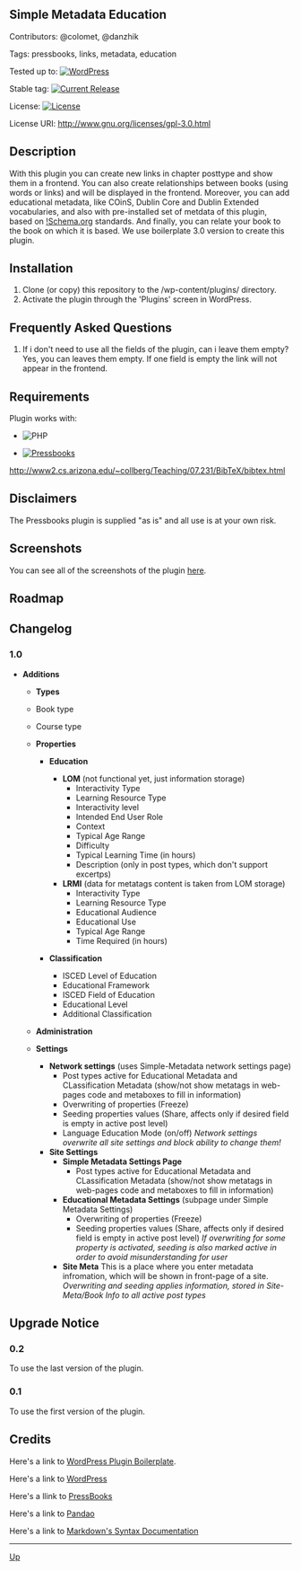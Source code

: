 ## Simple Metadata Education

Contributors: @colomet, @danzhik

Tags: pressbooks, links, metadata, education

Tested up to: [![WordPress](https://img.shields.io/wordpress/v/akismet.svg)](https://wordpress.org/download/)


Stable tag: [![Current Release](https://img.shields.io/github/release/my-language-skills/simple-metadata-education.svg)](https://github.com/my-language-skills/simple-metadata-education/releases/latest/)

License:  [![License](https://img.shields.io/badge/license-GPL--2.0%2B-red.svg)](https://github.com/Books4Languages/pressbooks-metadata-related_content/blob/master/license.txt)

License URI: http://www.gnu.org/licenses/gpl-3.0.html

## Description  
With this plugin you can create new links in chapter posttype and show them in a frontend. You can also create relationships between books (using words or links) and will be displayed in the frontend. Moreover, you can add educational metadata, like COinS, Dublin Core and Dublin Extended vocabularies, and also with pre-installed set of metdata of this plugin, based on [!Schema.org](https://schema.org/) standards. And finally, you can relate your book to the book on which it is based.  We use boilerplate 3.0 version to create this plugin.

## Installation
1. Clone (or copy) this repository to the /wp-content/plugins/ directory.
2. Activate the plugin through the  'Plugins' screen in WordPress.

## Frequently Asked Questions
1. If i don't need to use all the fields of the plugin, can i leave them empty? Yes, you can leaves them empty. If one field is empty the link will not appear in the frontend.

## Requirements
Plugin works with:

- ![PHP](https://img.shields.io/badge/PHP-7.2.X-blue.svg)

- [![Pressbooks](https://img.shields.io/badge/Pressbooks-V%205.4.7-red.svg)](https://github.com/pressbooks/pressbooks/releases/tag/5.4.7)


http://www2.cs.arizona.edu/~collberg/Teaching/07.231/BibTeX/bibtex.html


## Disclaimers
The Pressbooks plugin is supplied "as is" and all use is at your own risk.

## Screenshots
You can see all of the screenshots of the plugin [here](https://github.com/Books4Languages/pressbooks-metadata-related_content/blob/master/pressbooks-related-content/screenshots/screenshots.md).
## Roadmap


## Changelog
### 1.0
* **Additions**
  * **Types**
   * Book type
   * Course type
  
  * **Properties**
    * **Education**
    
      * **LOM** (not functional yet, just information storage)
        * Interactivity Type
        * Learning Resource Type
        * Interactivity level
        * Intended End User Role
        * Context
        * Typical Age Range
        * Difficulty
        * Typical Learning Time (in hours)
        * Description (only in post types, which don't support excertps)
      * **LRMI** (data for metatags content is taken from LOM storage)
        * Interactivity Type
        * Learning Resource Type
        * Educational Audience
        * Educational Use
        * Typical Age Range
        * Time Required (in hours)
    
    * **Classification**
      * ISCED Level of Education
      * Educational Framework
      * ISCED Field of Education
      * Educational Level
      * Additional Classification
  
  * **Administration**
   * **Settings**
      * **Network settings** (uses Simple-Metadata network settings page)
        * Post types active for Educational Metadata and CLassification Metadata (show/not show metatags in web-pages code and metaboxes to fill in information)
        * Overwriting of properties (Freeze)
        * Seeding properties values (Share, affects only if desired field is empty in active post level)
        * Language Education Mode (on/off)
      *Network settings overwrite all site settings and block ability to change them!*
      * **Site Settings**
        * **Simple Metadata Settings Page**
          * Post types active for Educational Metadata and CLassification Metadata (show/not show metatags in web-pages code and metaboxes to fill in information)
        * **Educational Metadata Settings** (subpage under Simple Metadata Settings)  
          * Overwriting of properties (Freeze)
          * Seeding properties values (Share, affects only if desired field is empty in active post level)
      *If overwriting for some property is activated, seeding is also marked active in order to avoid misunderstanding for user*
        * **Site Meta**
          This is a place where you enter metadata infromation, which will be shown in front-page of a site.
      *Overwriting and seeding applies information, stored in Site-Meta/Book Info to all active post types*
      

## Upgrade Notice
### 0.2
To use the last version of the plugin.
### 0.1
To use the first version of the plugin.


## Credits
Here's a link to [WordPress Plugin Boilerplate](http://wppb.io/).

Here's a link to [WordPress](https://wordpress.org/)

Here's a llink to [PressBooks](https://pressbooks.org/get-involved/)

Here's a link to [Pandao](https://pandao.github.io/editor.md/en.html)

Here's a link to [Markdown's Syntax Documentation](https://daringfireball.net/projects/markdown/syntax)

---
[Up](/README.md)
